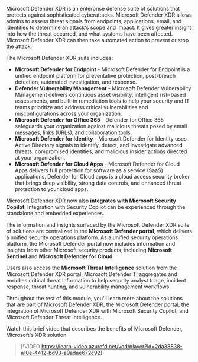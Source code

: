 
Microsoft Defender XDR is an enterprise defense suite of solutions that protects against sophisticated cyberattacks. Microsoft Defender XDR allows admins to assess threat signals from endpoints, applications, email, and identities to determine an attack's scope and impact. It gives greater insight into how the threat occurred, and what systems have been affected. Microsoft Defender XDR can then take automated action to prevent or stop the attack.

The Microsoft Defender XDR suite includes:

- **Microsoft Defender for Endpoint** - Microsoft Defender for Endpoint is a unified endpoint platform for preventative protection, post-breach detection, automated investigation, and response.
- **Defender Vulnerability Management** - Microsoft Defender Vulnerability Management delivers continuous asset visibility, intelligent risk-based assessments, and built-in remediation tools to help your security and IT teams prioritize and address critical vulnerabilities and misconfigurations across your organization.
- **Microsoft Defender for Office 365** - Defender for Office 365 safeguards your organization against malicious threats posed by email messages, links (URLs), and collaboration tools.
- **Microsoft Defender for Identity** - Microsoft Defender for Identity uses Active Directory signals to identify, detect, and investigate advanced threats, compromised identities, and malicious insider actions directed at your organization.
- **Microsoft Defender for Cloud Apps** - Microsoft Defender for Cloud Apps delivers full protection for software as a service (SaaS) applications. Defender for Cloud apps is a cloud access security broker that brings deep visibility, strong data controls, and enhanced threat protection to your cloud apps.

Microsoft Defender XDR now also **integrates with Microsoft Security Copilot**. Integration with Security Copilot can be experienced through the standalone and embedded experiences.

The information and insights surfaced by the Microsoft Defender XDR suite of solutions are centralized in the **Microsoft Defender portal**, which delivers a unified security operations platform. As a unified security operations platform, the Microsoft Defender portal now includes information and insights from other Microsoft security products, including **Microsoft Sentinel** and **Microsoft Defender for Cloud**.

Users also access the **Microsoft Threat Intelligence** solution from the Microsoft Defender XDR portal. Microsoft Defender TI aggregates and enriches critical threat information to help security analyst triage, incident response, threat hunting, and vulnerability management workflows.

Throughout the rest of this module, you'll learn more about the solutions that are part of Microsoft Defender XDR, the Microsoft Defender portal, the integration of Microsoft Defender XDR with Microsoft Security Copilot, and Microsoft Defender Threat Intelligence.

Watch this brief video that describes the benefits of Microsoft Defender, Microsoft's XDR solution.

> [!VIDEO https://learn-video.azurefd.net/vod/player?id=2da38838-a10e-4412-bd93-a9adae672c92]